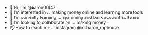 - 👋 Hi, I’m @baron00147
- 👀 I’m interested in ... making money online and learning more tools
- 🌱 I’m currently learning ... spamming and bank account software
- 💞️ I’m looking to collaborate on ... making money
- 📫 How to reach me ... instagram  @mrbaron_raphouse

<!---
baron00147/baron00147 is a ✨ special ✨ repository because its `README.md` (this file) appears on your GitHub profile.
You can click the Preview link to take a look at your changes.
--->
